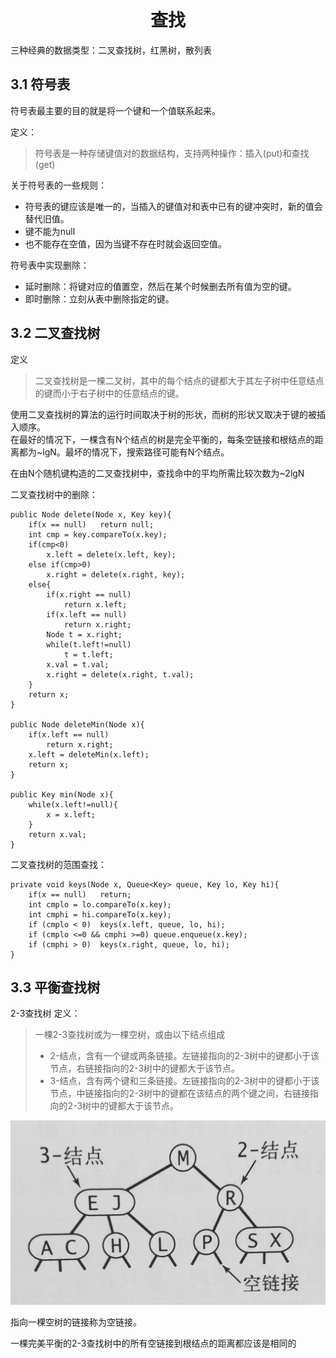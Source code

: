# <center>查找</center>
三种经典的数据类型：二叉查找树，红黑树，散列表
## 3.1 符号表
符号表最主要的目的就是将一个键和一个值联系起来。<br>

定义：<br>
> 符号表是一种存储键值对的数据结构，支持两种操作：插入(put)和查找(get)


关于符号表的一些规则：
- 符号表的键应该是唯一的，当插入的键值对和表中已有的键冲突时，新的值会替代旧值。
- 键不能为null
- 也不能存在空值，因为当键不存在时就会返回空值。


符号表中实现删除：
- 延时删除：将键对应的值置空，然后在某个时候删去所有值为空的键。
- 即时删除：立刻从表中删除指定的键。


## 3.2 二叉查找树
定义
> 二叉查找树是一棵二叉树，其中的每个结点的键都大于其左子树中任意结点的键而小于右子树中的任意结点的键。


使用二叉查找树的算法的运行时间取决于树的形状，而树的形状又取决于键的被插入顺序。<br>
在最好的情况下，一棵含有N个结点的树是完全平衡的，每条空链接和根结点的距离都为~lgN。最坏的情况下，搜索路径可能有N个结点。<br>

在由N个随机键构造的二叉查找树中，查找命中的平均所需比较次数为~2lgN
<br>

二叉查找树中的删除：

```
public Node delete(Node x, Key key){
    if(x == null)   return null;
    int cmp = key.compareTo(x.key);
    if(cmp<0)   
        x.left = delete(x.left, key);
    else if(cmp>0)
        x.right = delete(x.right, key);
    else{
        if(x.right == null)
            return x.left;
        if(x.left == null)
            return x.right;
        Node t = x.right;
        while(t.left!=null)
            t = t.left;
        x.val = t.val;
        x.right = delete(x.right, t.val);
    }
    return x;
}

public Node deleteMin(Node x){
    if(x.left == null)
        return x.right;
    x.left = deleteMin(x.left);
    return x;
}

public Key min(Node x){
    while(x.left!=null){
        x = x.left;
    }
    return x.val;
}
```

二叉查找树的范围查找：

```
private void keys(Node x, Queue<Key> queue, Key lo, Key hi){
    if(x == null)   return;
    int cmplo = lo.compareTo(x.key);
    int cmphi = hi.compareTo(x.key);
    if (cmplo < 0)  keys(x.left, queue, lo, hi);
    if (cmplo <=0 && cmphi >=0) queue.enqueue(x.key);
    if (cmphi > 0)  keys(x.right, queue, lo, hi);
}
```

## 3.3 平衡查找树
2-3查找树 定义：
> 一棵2-3查找树或为一棵空树，或由以下结点组成<br>
> - 2-结点，含有一个键或两条链接。左链接指向的2-3树中的键都小于该节点，右链接指向的2-3树中的键都大于该节点。
> - 3-结点，含有两个键和三条链接。左链接指向的2-3树中的键都小于该节点，中链接指向的2-3树中的键都在该结点的两个键之间，右链接指向的2-3树中的键都大于该节点。

![image style="width=260px"](https://github.com/FuGaZn/Algorithms/raw/master/img/2-3Tree.jpg)


指向一棵空树的链接称为空链接。


一棵完美平衡的2-3查找树中的所有空链接到根结点的距离都应该是相同的

